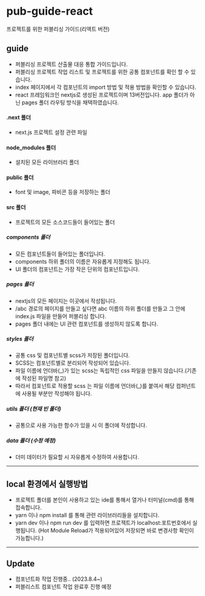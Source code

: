# pub-guide-react
프로젝트를 위한 퍼블리싱 가이드(리액트 버전)

## guide
- 퍼블리싱 프로젝트 산출물 대응 통합 가이드입니다.
- 퍼블리싱 프로젝트 작업 리스트 및 프로젝트를 위한 공통 컴포넌트를 확인 할 수 있습니다.
- index 페이지에서 각 컴포넌트의 import 방법 및 적용 방법을 확인할 수 있습니다.
- react 프레임워크인 nextjs로 생성된 프로젝트이며 13버전입니다. app 폴더가 아닌 pages 폴더 라우팅 방식을 채택하였습니다.

#### .next 폴더
- next.js 프로젝트 설정 관련 파일

#### node_modules 폴더
- 설치된 모든 라이브러리 폴더

#### public 폴더
- font 및 image, 파비콘 등을 저장하는 폴더

#### src 폴더
- 프로젝트의 모든 소스코드들이 들어있는 폴더

##### components 폴더
- 모든 컴포넌트들이 들어있는 폴더입니다.
- components 하위 폴더의 이름은 자유롭게 지정해도 됩니다.
- UI 폴더의 컴포넌트는 가장 작은 단위의 컴포넌트입니다. 

##### pages 폴더
- nextjs의 모든 페이지는 이곳에서 작성됩니다.
- /abc 경로의 페이지를 만들고 싶다면 abc 이름의 하위 폴더를 만들고 그 안에 index.js 파일을 만들어 퍼블리싱 합니다.
- pages 폴더 내에는 UI 관련 컴포넌트를 생성하지 않도록 합니다.

##### styles 폴더
- 공통 css 및 컴포넌트별 scss가 저장된 폴더입니다.
- SCSS는 컴포넌트별로 분리되어 작성되어 있습니다.
- 파일 이름에 언더바(_)가 있는 scss는 독립적인 css 파일을 만들지 않습니다.(기존에 작성된 파일명 참고)
- 따라서 컴포넌트로 적용할 scss 는 파일 이름에 언더바(_)를 붙여서 해당 컴퍼넌트에 사용될 부분만 작성해야 됩니다.

##### utils 폴더 (현재 빈 폴더)
- 공통으로 사용 가능한 함수가 있을 시 이 폴더에 작성합니다.

##### data 폴더 (수정 예정)
- 더미 데이터가 필요할 시 자유롭게 수정하여 사용합니다.

-------------------------------------------------------------------------

## local 환경에서 실행방법
- 프로젝트 폴더를 본인이 사용하고 있는 ide를 통해서 열거나 터미널(cmd)를 통해 접속합니다.
- yarn 이나 npm install 를 통해 관련 라이브러리들을 설치합니다.
- yarn dev 이나 npm run dev 를 입력하면 프로젝트가 localhost:포트번호에서 실행됩니다. (Hot Module Reload가 적용되어있어 저장되면 바로 변경사항 확인이 가능합니다.)

-------------------------------------------------------------------------

## Update
- 컴포넌트화 작업 진행중.. (2023.8.4~)
- 퍼블리스트 컴포넌트 작업 완료후 진행 예정

